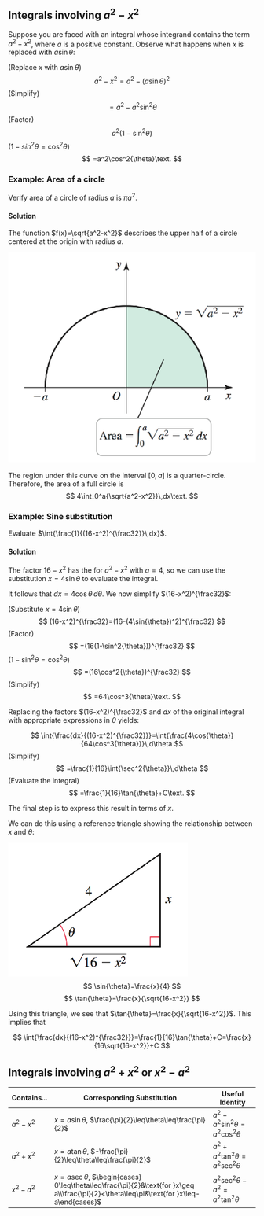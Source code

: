 
## Integrals involving $a^2-x^2$

Suppose you are faced with an integral whose integrand contains the term $a^2-x^2$, where $a$ is a positive constant. Observe what happens when $x$ is replaced with $a\sin{\theta}$:

(Replace $x$ with $a\sin{\theta}$)
$$
a^2-x^2=a^2-(a\sin{\theta})^2
$$
(Simplify)
$$
=a^2-a^2\sin^2{\theta}
$$
(Factor)
$$
a^2(1-\sin^2{\theta})
$$
($1-sin^2{\theta}=\cos^2{\theta}$)
$$
=a^2\cos^2{\theta}\text.
$$

### Example: Area of a circle

Verify area of a circle of radius $a$ is $\pi a^2$.

#### Solution

The function $f(x)=\sqrt{a^2-x^2}$ describes the upper half of a circle centered at the origin with radius $a$.

![](/assets/images/2022-03-02-12-57-05.png)

The region under this curve on the interval $[0,a]$ is a quarter-circle. Therefore, the area of a full circle is
$$
4\int_0^a{\sqrt{a^2-x^2}}\,dx\text.
$$

### Example: Sine substitution

Evaluate $\int{\frac{1}{(16-x^2)^{\frac32}}\,dx}$.

#### Solution

The factor $16-x^2$ has the for $a^2-x^2$ with $a=4$, so we can use the substitution $x=4\sin{\theta}$ to evaluate the integral.

It follows that $dx=4\cos{\theta}\,d\theta$. We now simplify $(16-x^2)^{\frac32}$:

(Substitute $x=4\sin{\theta}$)
$$
(16-x^2)^{\frac32}=(16-(4\sin{\theta})^2)^{\frac32}
$$
(Factor)
$$
=(16(1-\sin^2{\theta}))^{\frac32}
$$
($1-\sin^2{\theta}=\cos^2{\theta}$)
$$
=(16\cos^2{\theta})^{\frac32}
$$
(Simplify)
$$
=64\cos^3{\theta}\text.
$$

Replacing the factors $(16-x^2)^{\frac32}$ and $dx$ of the original integral with appropriate expressions in $\theta$ yields:

$$
\int{\frac{dx}{(16-x^2)^{\frac32}}}=\int{\frac{4\cos{\theta}}{64\cos^3{\theta}}}\,d\theta
$$
(Simplify)
$$
=\frac{1}{16}\int{\sec^2{\theta}}\,d\theta
$$
(Evaluate the integral)
$$
=\frac{1}{16}\tan{\theta}+C\text.
$$

The final step is to express this result in terms of $x$.

We can do this using a reference triangle showing the relationship between $x$ and $\theta$:

![](/assets/images/2022-03-02-13-08-57.png)
$$
\sin{\theta}=\frac{x}{4}
$$
$$
\tan{\theta}=\frac{x}{\sqrt{16-x^2}}
$$

Using this triangle, we see that $\tan{\theta}=\frac{x}{\sqrt{16-x^2}}$. This implies that

$$
\int{\frac{dx}{(16-x^2)^{\frac32}}}=\frac{1}{16}\tan{\theta}+C=\frac{x}{16\sqrt{16-x^2}}+C
$$

## Integrals involving $a^2+x^2$ or $x^2-a^2$

Contains... | Corresponding Substitution | Useful Identity
--- | --- | ---
$a^2-x^2$ | $x=a\sin{\theta}$, $\frac{\pi}{2}\leq\theta\leq\frac{\pi}{2}$ | $a^2-a^2\sin^2{\theta}=a^2\cos^2{\theta}$
$a^2+x^2$ | $x=a\tan{\theta}$, $-\frac{\pi}{2}\leq\theta\leq\frac{\pi}{2}$ | $a^2+a^2\tan^2{\theta}=a^2\sec^2{\theta}$
$x^2-a^2$ | $x=a\sec{\theta}$, $\begin{cases} 0\leq\theta\leq\frac{\pi}{2}&\text{for }x\geq a\\\frac{\pi}{2}<\theta\leq\pi&\text{for }x\leq-a\end{cases}$ | $a^2\sec^2{\theta}-a^2=a^2\tan^2{\theta}$